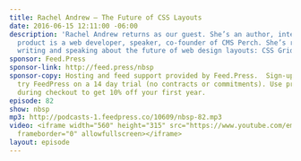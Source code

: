 ```yaml
---
title: Rachel Andrew — The Future of CSS Layouts
date: 2016-06-15 12:11:00 -06:00
description: 'Rachel Andrew returns as our guest. She’s an author, international speaker,
  product is a web developer, speaker, co-founder of CMS Perch. She’s recently been
  writing and speaking about the future of web design layouts: CSS Grids and Flexbox.'
sponsor: Feed.Press
sponsor-link: http://feed.press/nbsp
sponsor-copy: Hosting and feed support provided by Feed.Press.  Sign-up today and
  try FeedPress on a 14 day trial (no contracts or commitments). Use promo code *nbsp*
  during checkout to get 10% off your first year.
episode: 82
show: nbsp
mp3: http://podcasts-1.feedpress.co/10609/nbsp-82.mp3
video: <iframe width="560" height="315" src="https://www.youtube.com/embed/RJyuWquACjI"
  frameborder="0" allowfullscreen></iframe>
layout: episode
---
```


